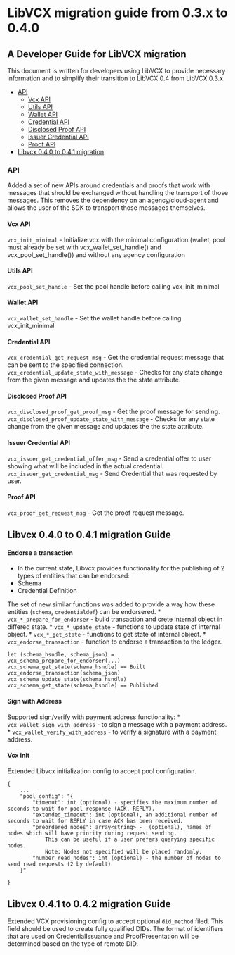 # LibVCX migration guide from 0.3.x to 0.4.0

## A Developer Guide for LibVCX migration

This document is written for developers using LibVCX to provide necessary information and
to simplify their transition to LibVCX 0.4 from LibVCX 0.3.x.

* [API]()
    * [Vcx API](#vcx-api)
    * [Utils API](#utils-api)
    * [Wallet API](#wallet-api)
    * [Credential API](#credential-api)
    * [Disclosed Proof API](#disclosed-proof-api)
    * [Issuer Credential API](#issuer-credential-api)
    * [Proof API](#proof-api)
* [Libvcx 0.4.0 to 0.4.1 migration](#libvcx-040-to-041-migration-guide)


### API

Added a set of new APIs around credentials and proofs that work with messages that should be exchanged without handling the transport of those messages.
This removes the dependency on an agency/cloud-agent and allows the user of the SDK to transport those messages themselves.


#### Vcx API

`vcx_init_minimal` - Initialize vcx with the minimal configuration (wallet, pool must already be set with  vcx_wallet_set_handle() and vcx_pool_set_handle()) and without any agency configuration


#### Utils API

`vcx_pool_set_handle` - Set the pool handle before calling vcx_init_minimal


#### Wallet API

`vcx_wallet_set_handle` - Set the wallet handle before calling vcx_init_minimal

#### Credential API

`vcx_credential_get_request_msg` - Get the credential request message that can be sent to the specified connection.
`vcx_credential_update_state_with_message` - Checks for any state change from the given message and updates the the state attribute.


#### Disclosed Proof API

`vcx_disclosed_proof_get_proof_msg` - Get the proof message for sending.
`vcx_disclosed_proof_update_state_with_message` -  Checks for any state change from the given message and updates the the state attribute.


#### Issuer Credential API

`vcx_issuer_get_credential_offer_msg` - Send a credential offer to user showing what will be included in the actual credential.
`vcx_issuer_get_credential_msg` - Send Credential that was requested by user.


#### Proof API

`vcx_proof_get_request_msg` - Get the proof request message.


## Libvcx 0.4.0 to 0.4.1 migration Guide

#### Endorse a transaction

* In the current state, Libvcx provides functionality for the publishing of 2 types of entities that can be endorsed:
* Schema
* Credential Definition

The set of new similar functions was added to provide a way how these entities (`schema`, `credentialdef`) can be endorsered.
    * `vcx_*_prepare_for_endorser` - build transaction and crete internal object in differed state.
    * `vcx_*_update_state` - functions to update state of internal object.
    * `vcx_*_get_state` - functions to get state of internal object.
    * `vcx_endorse_transaction` - function to endorse a transaction to the ledger.

```
let (schema_hsndle, schema_json) = vcx_schema_prepare_for_endorser(...)
vcx_schema_get_state(schema_hsndle) == Built
vcx_endorse_transaction(schema_json)
vcx_schema_update_state(schema_hsndle)
vcx_schema_get_state(schema_hsndle) == Published
```

#### Sign with Address

Supported sign/verify with payment address functionality:
    * `vcx_wallet_sign_with_address` - to sign a message with a payment address.
    * `vcx_wallet_verify_with_address` - to verify a signature with a payment address.

#### Vcx init

Extended Libvcx initialization config to accept pool configuration.
```
{
    ...
    "pool_config": "{
        "timeout": int (optional) - specifies the maximum number of seconds to wait for pool response (ACK, REPLY).
        "extended_timeout": int (optional), an additional number of seconds to wait for REPLY in case ACK has been received.
        "preordered_nodes": array<string> -  (optional), names of nodes which will have priority during request sending.
            This can be useful if a user prefers querying specific nodes.
            Note: Nodes not specified will be placed randomly.
        "number_read_nodes": int (optional) - the number of nodes to send read requests (2 by default)
    }"

}
```

## Libvcx 0.4.1 to 0.4.2 migration Guide

Extended VCX provisioning config to accept optional `did_method` filed.
This field should be used to create fully qualified DIDs.
The format of identifiers that are used on CredentialIssuance and ProofPresentation will be determined based on the type of remote DID.
